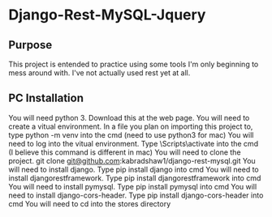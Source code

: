 # Django-Rest-MySQL-Jquery 

## Purpose
This project is entended to practice using some tools I'm only beginning to mess around with.  I've not actually used rest yet at all.  

## PC Installation
You will need python 3.  Download this at the web page.
You will need to create a vitual environment.  In a file you plan on importing this project to, type python -m venv <environment name> into the cmd (need to use python3 for mac)
You will need to log into the vitual environment.  Type <environment name>\Scripts\activate into the cmd (I believe this command is different in mac)
You will need to clone the project.  git clone git@github.com:kabradshaw1/django-rest-mysql.git
You will need to install django.  Type pip install django into cmd
You will need to install djangorestframework.  Type pip install djangorestframework into cmd
You will need to install pymysql.  Type pip install pymysql into cmd
You will need to install django-cors-header.  Type pip install django-cors-header into cmd
You will need to cd into the stores directory
